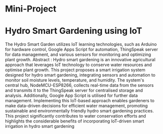 # Mini-Project
# Hydro Smart Gardening using IoT
The Hydro Smart Garden utilizes IoT learning technologies, such as Arduino for hardware control, Google Apps Script for automation, ThingSpeak server for data management, and various sensors for monitoring and optimizing plant growth.
Abstract : Hydro smart gardening is an innovative agricultural approach that leverages IoT technology to conserve water resources and optimise plant growth. This project proposes a smart irrigation system designed for hydro smart gardening, integrating sensors and automation to monitor soil moisture levels, temperature, and humidity. The system's central hub, NodeMCU-ESP8266, collects real-time data from the sensors and transmits it to the ThingSpeak server for centralised storage and analysis. Additionally, Google App Script is utilised for further data management. Implementing this IoT-based approach enables gardeners to make data-driven decisions for efficient water management, promoting sustainable and environmentally friendly hydro smart gardening practices. This project significantly contributes to water conservation efforts and highlights the considerable benefits of incorporating IoT-driven smart irrigation in hydro smart gardening
